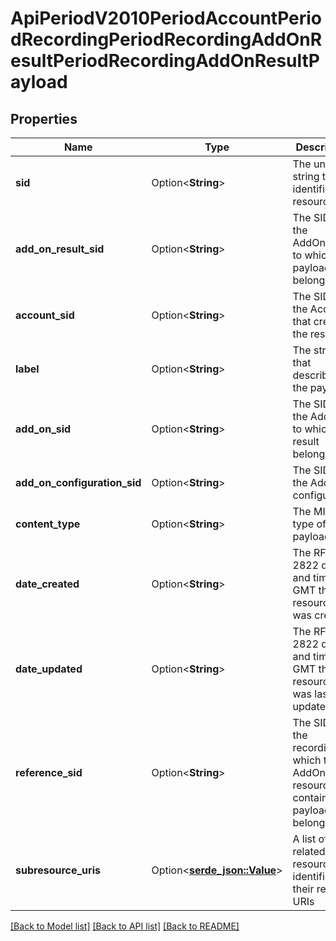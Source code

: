 # ApiPeriodV2010PeriodAccountPeriodRecordingPeriodRecordingAddOnResultPeriodRecordingAddOnResultPayload

## Properties

Name | Type | Description | Notes
------------ | ------------- | ------------- | -------------
**sid** | Option<**String**> | The unique string that identifies the resource | [optional]
**add_on_result_sid** | Option<**String**> | The SID of the AddOnResult to which the payload belongs | [optional]
**account_sid** | Option<**String**> | The SID of the Account that created the resource | [optional]
**label** | Option<**String**> | The string that describes the payload | [optional]
**add_on_sid** | Option<**String**> | The SID of the Add-on to which the result belongs | [optional]
**add_on_configuration_sid** | Option<**String**> | The SID of the Add-on configuration | [optional]
**content_type** | Option<**String**> | The MIME type of the payload | [optional]
**date_created** | Option<**String**> | The RFC 2822 date and time in GMT that the resource was created | [optional]
**date_updated** | Option<**String**> | The RFC 2822 date and time in GMT that the resource was last updated | [optional]
**reference_sid** | Option<**String**> | The SID of the recording to which the AddOnResult resource that contains the payload belongs | [optional]
**subresource_uris** | Option<[**serde_json::Value**](.md)> | A list of related resources identified by their relative URIs | [optional]

[[Back to Model list]](../README.md#documentation-for-models) [[Back to API list]](../README.md#documentation-for-api-endpoints) [[Back to README]](../README.md)


